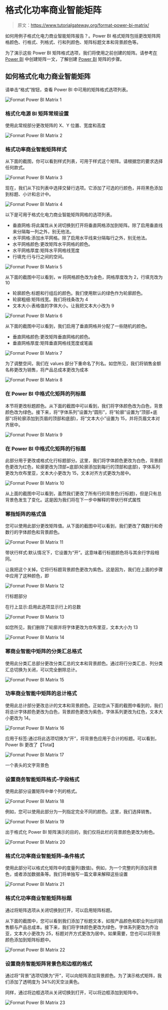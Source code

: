 # 格式化功率商业智能矩阵

> 原文：<https://www.tutorialgateway.org/format-power-bi-matrix/>

如何用例子格式化电力商业智能矩阵报告？。Power BI 格式矩阵包括更改矩阵网格颜色、行格式、列格式、行和列颜色、矩阵标题文本和背景颜色等。

为了演示这些 Power BI 矩阵格式选项，我们将使用之前创建的矩阵。请参考[在 Power BI](https://www.tutorialgateway.org/create-a-matrix-in-power-bi/) 中创建矩阵一文，了解创建 [Power BI](https://www.tutorialgateway.org/power-bi-tutorial/) 矩阵的步骤。

## 如何格式化电力商业智能矩阵

请单击“格式”按钮，查看 Power BI 中可用的矩阵格式选项列表。

![Format Power BI Matrix 1](img/30bf506fae918e3b554b1dc24f591c97.png)

### 格式化电源 BI 矩阵常规设置

使用此常规部分更改矩阵的 X、Y 位置、宽度和高度

![Format Power BI Matrix 2](img/6c38cf32c924268ad27070d0ca5569d9.png)

### 格式功率商业智能矩阵样式

从下面的截图，你可以看到样式列表，可用于样式这个矩阵。请根据您的要求选择任何款式。

![Format Power BI Matrix 3](img/e5d2b84992a95142a178a3ecd4be56c4.png)

现在，我们从下拉列表中选择交替行选项。它添加了可选的行颜色，并将黑色添加到标题、小计和总计中。

![Format Power BI Matrix 4](img/439265fdde5799d9ef302c7cbaf1415c.png)

以下是可用于格式化电力商业智能矩阵网格的选项列表。

*   垂直网格:将此属性从关闭切换到打开将垂直网格添加到矩阵。除了启用垂直线来分隔每一列之外，别无他法。
*   水平网格:添加水平网格。除了启用水平线来分隔每行之外，别无他法。
*   水平网格颜色:更改矩阵水平网格的颜色。
*   水平网格厚度:矩阵水平网格线宽度
*   行填充:行与行之间的空间。

![Format Power BI Matrix 5](img/53ed8b55d99e179c6012daf376de2bea.png)

从下面的截图中可以看到，w 将网格颜色改为金色，网格厚度改为 2，行填充改为 10

*   轮廓颜色:标题和行组后的颜色。我们使用默认的绿色作为轮廓颜色。
*   轮廓粗细:矩阵线宽。我们将线条改为 4
*   文本大小:表格值的字体大小。让我把文本大小改为 9

![Format Power BI Matrix 6](img/77fcb801c6c5b5d53fec317e54e6792a.png)

从下面的截图中可以看到，我们启用了垂直网格并分配了一些随机的颜色。

*   垂直网格颜色:更改矩阵垂直网格的颜色。
*   垂直网格厚度:矩阵垂直网格线宽度或笔画

![Format Power BI Matrix 7](img/73a3ed7949812d376f0cd148bd8c1f70.png)

为了调整空间，我们在 values 部分下重命名了列名。如您所见，我们将销售金额名称更改为销售，将产品总成本更改为成本

![Format Power BI Matrix 8](img/40748e902f0f55a741e483c2f636931a.png)

### 在 Power BI 中格式化矩阵的列标题

本节将更改标题颜色。从下面的截图中可以看到，我们将字体颜色改为白色，背景颜色改为绿色。接下来，将“字体系列”设置为“圆形”，将“轮廓”设置为“顶部+底部”(将轮廓添加到页眉的顶部和底部)，将“文本大小”设置为 15，并将页眉文本对齐居中。

![Format Power BI Matrix 9](img/61cb605cda411957b6eafc6de8b6402e.png)

### 在 Power BI 中格式化矩阵的行标题

此部分用于更改或格式化行标题部分。这里，我们将字体颜色更改为白色，背景颜色更改为红色，轮廓更改为顶部+底部(轮廓添加到每行的顶部和底部)，字体系列更改为坎布里亚，文本大小更改为 15，文本对齐方式更改为居中。

![Format Power BI Matrix 10](img/ace7577c49f59555d5893aa1600eb82d.png)

从上面的截图中可以看到，虽然我们更改了所有行的背景色(行标题)，但是只有总背景色发生了变化。这是因为我们将在下一步中解释的带状行样式属性

### 幂指矩阵的格式值

您可以使用此部分更改矩阵值。从下面的截图中可以看到，我们更改了偶数行和奇数行的字体颜色和背景颜色。

![Format Power BI Matrix 11](img/d5420d027eeecf76f3e4b5da9ebe8e9a.png)

带状行样式:默认情况下，它设置为“开”。这意味着行标题颜色将与其余行字段相同。

让我把这个关掉。它将行标题背景颜色更改为紫色。这是因为，我们在上面的步骤中应用了这种颜色，即

![Format Power BI Matrix 12](img/b2b9154b15082e7c4431c5faed671716.png)

行标题部分

在行上显示:启用此选项显示行上的总数

![Format Power BI Matrix 13](img/c3da3b192c5b83570dc74873fdecd1ac.png)

如您所见，我们删除了轮廓并将字体更改为坎布里亚，文本大小为 13

![Format Power BI Matrix 14](img/a2bc46c667482ec7db28a9f95afcd946.png)

### 幂商业智能中矩阵的分类汇总格式

使用此分类汇总部分更改分类汇总的文本和背景颜色。通过将行分类汇总、列分类汇总切换为关闭，可以完全删除总计。

![Format Power BI Matrix 15](img/214df70bf9d0a26f790234939509043a.png)

### 功率商业智能中矩阵的总计格式

使用此总计部分更改总计的文本和背景颜色。正如您从下面的截图中看到的，我们将总计字体颜色更改为白色，背景颜色更改为紫色，字体系列更改为红色，文本大小更改为 14。

![Format Power BI Matrix 16](img/3011f62c746dbb34aed809bad0dca48d.png)

应用于标签:通过将此选项切换为“开”，将背景色应用于合计的标题。可以看到，Power Bi 更改了【Total】

![Format Power BI Matrix 17](img/9c3d092ab26931816430f8456685bf94.png)

一个表头的文字背景色

### 设置商务智能矩阵格式–字段格式

使用此部分设置矩阵中单个列的格式。

![Format Power BI Matrix 18](img/3d7fee28afaf68fb735c8b064a80bbc4.png)

例如，您可以使用此部分为一列指定完全不同的颜色。这里，我们选择销售。

![Format Power BI Matrix 19](img/6c2ad3852cbd643fde8f5cfa1632c420.png)

出于格式化 Power BI 矩阵演示的目的，我们仅将此栏的背景颜色更改为粉色。

![Format Power BI Matrix 20](img/1fce226b019f81fa6f5f4beadf476326.png)

### 格式化功率商业智能矩阵–条件格式

使用此部分可以格式化矩阵中的度量列(数值)。例如，为一个完整的列添加背景色，或者添加数据条等。我们将单独写一篇文章来解释这些设置

![Format Power BI Matrix 21](img/7ee8ec29f9a010e667d431a9b9d0fd3a.png)

### 格式化功率商业智能矩阵标题

通过将矩阵选项从关闭切换到打开，可以启用矩阵标题。

从下面的截图中，您可以看到我们添加了标题文本，如按产品颜色和职业列出的销售额与产品总成本。接下来，我们将字体颜色更改为绿色，字体系列更改为乔治亚，文本大小更改为 25，标题对齐方式更改为居中。如果需要，您也可以将背景颜色添加到矩阵标题中。

![Format Power BI Matrix 22](img/a1c529282fdf7c38639df8ec598ebaa5.png)

### 设置商务智能矩阵背景色和边框的格式

通过将“背景”选项切换为“开”，可以向矩阵添加背景颜色。为了演示格式矩阵，我们添加了透明度为 34%的天空淡黄色。

同样，通过将边框选项从关闭切换到打开，可以将边框添加到矩阵中。

![Format Power BI Matrix 23](img/162df873ab321fc9f18060ae6fece223.png)